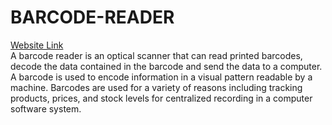 # BARCODE-READER

<a href="https://barcode-reader-opencv.herokuapp.com/">Website Link</a> </br>
A barcode reader is an optical scanner that can read printed barcodes, decode the data contained in the barcode and send the data to a computer. A barcode is used to encode information in a visual pattern readable by a machine. Barcodes are used for a variety of reasons including tracking products, prices, and stock levels for centralized recording in a computer software system.
